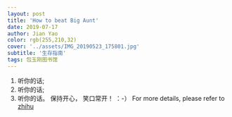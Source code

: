 ```yaml
---
layout: post
title: 'How to beat Big Aunt'
date: 2019-07-17
author: Jian Yao
color: rgb(255,210,32)
cover: '../assets/IMG_20190523_175801.jpg'
subtitle: '生存指南'
tags: 包玉刚图书馆
---
```

1. 听你的话;
2. 听你的话;
3. 听你的话。
保持开心， 笑口常开！ ：-）
For more details, please refer to [zhihu]('https://www.zhihu.com/question/20549844')

